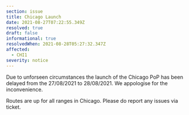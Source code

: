 ```yaml
---
section: issue
title: Chicago Launch
date: 2021-08-27T07:22:55.349Z
resolved: true
draft: false
informational: true
resolvedWhen: 2021-08-28T05:27:32.347Z
affected:
  - CHI1
severity: notice
---
```

Due to unforseen circumstances the launch of the Chicago PoP has been delayed from the 27/08/2021 to 28/08/2021. We appologise for the inconvenience.

Routes are up for all ranges in Chicago. Please do report any issues via ticket.
